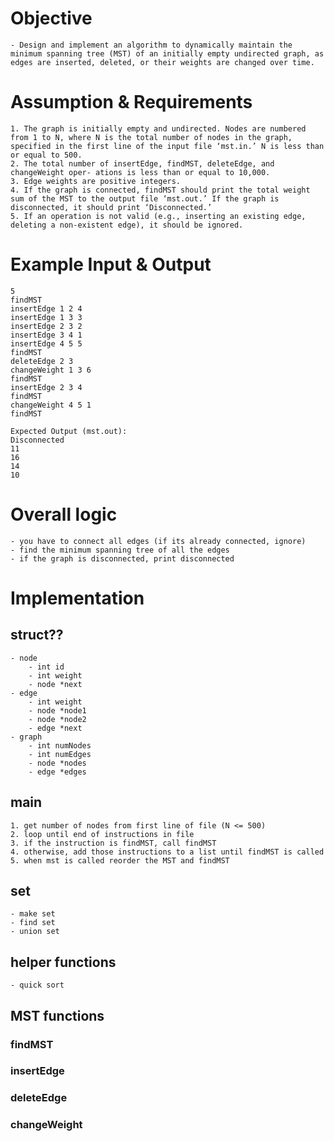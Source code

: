 # Objective
    - Design and implement an algorithm to dynamically maintain the minimum spanning tree (MST) of an initially empty undirected graph, as edges are inserted, deleted, or their weights are changed over time.

# Assumption & Requirements
    1. The graph is initially empty and undirected. Nodes are numbered from 1 to N, where N is the total number of nodes in the graph, specified in the first line of the input file ‘mst.in.’ N is less than or equal to 500.
    2. The total number of insertEdge, findMST, deleteEdge, and changeWeight oper- ations is less than or equal to 10,000.
    3. Edge weights are positive integers.
    4. If the graph is connected, findMST should print the total weight sum of the MST to the output file ‘mst.out.’ If the graph is disconnected, it should print ‘Disconnected.’
    5. If an operation is not valid (e.g., inserting an existing edge, deleting a non-existent edge), it should be ignored.

# Example Input & Output
    5
    findMST
    insertEdge 1 2 4
    insertEdge 1 3 3
    insertEdge 2 3 2
    insertEdge 3 4 1
    insertEdge 4 5 5
    findMST
    deleteEdge 2 3
    changeWeight 1 3 6
    findMST
    insertEdge 2 3 4
    findMST
    changeWeight 4 5 1
    findMST

    Expected Output (mst.out):
    Disconnected
    11
    16
    14
    10



# Overall logic
    - you have to connect all edges (if its already connected, ignore)
    - find the minimum spanning tree of all the edges
    - if the graph is disconnected, print disconnected

# Implementation
## struct??
    - node
        - int id
        - int weight
        - node *next
    - edge
        - int weight
        - node *node1
        - node *node2
        - edge *next
    - graph
        - int numNodes
        - int numEdges
        - node *nodes
        - edge *edges

## main
    1. get number of nodes from first line of file (N <= 500)
    2. loop until end of instructions in file
    3. if the instruction is findMST, call findMST
    4. otherwise, add those instructions to a list until findMST is called
    5. when mst is called reorder the MST and findMST

## set
    - make set
    - find set
    - union set

## helper functions
    - quick sort

## MST functions
### findMST

### insertEdge

### deleteEdge

### changeWeight
